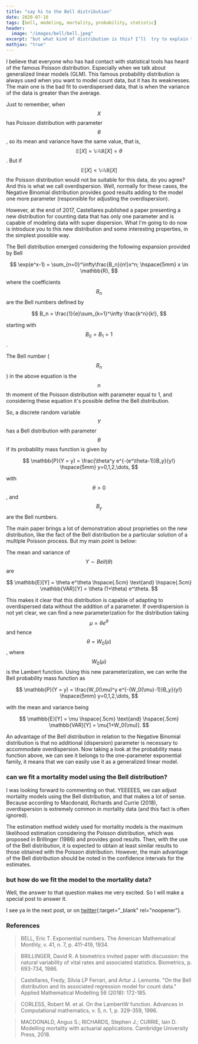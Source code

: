 ```yaml
---
title: "say hi to the Bell distribution"
date: 2020-07-16
tags: [bell, modeling, mortality, probability, statistic]
header:
  image: "/images/bell/bell.jpeg"
excerpt: "but what kind of distribution is this? I’ll  try to explain to you in up to 3 minutes"
mathjax: "true"
---
```


I believe that everyone who has had contact with statistical tools has heard of the famous Poisson distribution. Especially when we talk about generalized linear models (GLM). This famous probability distribution is always used when you want to model count data, but it has its weaknesses. The main one is the bad fit to overdispersed data, that is when the variance of the data is greater than the average.

Just to remember, when $$ X $$ has Poisson distribution with parameter $$ \theta $$, so its mean and variance have the same value, that is, $$ \mathbb{E}[X] = \mathbb{VAR}[X] = \theta $$. But if $$ \mathbb{E}[X] <\mathbb{VAR}[X] $$ the Poisson distribution would not be suitable for this data, do you agree? And this is what we call overdispersion. Well, normally for these cases, the Negative Binomial distribution provides good results adding to the model one more parameter (responsible for adjusting the overdispersion).

However, at the end of 2017, Castellares published a paper presenting a new distribution for counting data that has only one parameter and is capable of modeling data with super dispersion. What I'm going to do now is introduce you to this new distribution and some interesting properties, in the simplest possible way.

The Bell distribution emerged considering the following expansion provided by Bell

$$
\exp(e^x-1) = \sum_{n=0}^\infty\frac{B_n}{n!}x^n; \hspace{5mm} x \in \mathbb{R},
$$

where the coefficients $$B_n$$ are the Bell numbers defined by

$$
B_n = \frac{1}{e}\sum_{k=1}^\infty \frac{k^n}{k!},
$$

starting with $$B_0 =B_1 =1$$.


The Bell number ($$B_n$$) in the above equation is the $$n$$th moment of the Poisson distribution with parameter equal to 1, and considering these equation it's possible define the Bell distribution.

So, a discrete random variable $$Y$$ has a Bell distribution with parameter $$\theta$$ if its probability mass function is given by

$$
\mathbb{P}(Y = y) = \frac{\theta^y e^{-(e^\theta-1)}B_y}{y!} \hspace{5mm} y=0,1,2,\dots,
$$

with $$\theta>0$$, and $$B_y$$ are the Bell numbers.

The main paper brings a lot of demonstration about proprieties on the new distribution, like the fact of the Bell distribution be a particular solution of a multiple Poisson process. But my main point is below:

The mean and variance of $$Y\sim Bell(\theta)$$ are

$$
\mathbb{E}[Y] = \theta e^\theta \hspace{.5cm} \text{and} \hspace{.5cm} \mathbb{VAR}[Y] = \theta (1+\theta) e^\theta.
$$

This makes it clear that this distribution is capable of adapting to overdispersed data without the addition of a parameter. If overdispersion is not yet clear, we can find a new parameterization for the distribution taking $$ \mu = \theta e^\theta $$ and hence $$ \theta = W_0(\mu) $$, where $$ W_0(\mu) $$ is the Lambert function. Using this new parameterization, we can write the Bell probability mass function as

$$
\mathbb{P}(Y = y) = \frac{W_0(\mu)^y e^{-(W_0(\mu)-1)}B_y}{y!} \hspace{5mm} y=0,1,2,\dots,
$$

with the mean and variance being

$$
\mathbb{E}[Y] = \mu \hspace{.5cm} \text{and} \hspace{.5cm} \mathbb{VAR}[Y] = \mu[1+W_0(\mu)].
$$

An advantage of the Bell distribution in relation to the Negative Binomial distribution is that no additional (dispersion) parameter is necessary to accommodate overdispersion. Now taking a look at the probability mass function above, we can see it belongs to the one-parameter exponential family, it means that we can easily use it as a generalized linear model.

### can we fit a mortality model using the Bell distribution?
I was looking forward to commenting on that. YEEEEES, we can adjust mortality models using the Bell distribution, and that makes a lot of sense. Because according to Macdonald, Richards and Currie (2018), overdispersion is extremely common in mortality data (and this fact is often ignored).

The estimation method widely used for mortality models is the maximum likelihood estimation considering the Poisson distribution, which was proposed in Brillinger (1986) and provides good results. Then, with the use of the Bell distribution, it is expected to obtain at least similar results to those obtained with the Poisson distribution. However, the main advantage of the Bell distribution should be noted in the confidence intervals for the estimates.

### but how do we fit the model to the mortality data?
Well, the answer to that question makes me very excited. So I will make a special post to answer it.

I see ya in the next post, or on [twitter](http://twitter.com/scpatricio){:target="_blank" rel="noopener"}.

### References

> BELL, Eric T. Exponential numbers. The American Mathematical Monthly, v. 41, n. 7, p. 411-419, 1934.

> BRILLINGER, David R. A biometrics invited paper with discussion: the natural variability of vital rates and associated statistics. Biometrics, p. 693-734, 1986.

> Castellares, Fredy, Silvia LP Ferrari, and Artur J. Lemonte. "On the Bell distribution and its associated regression model for count data." Applied Mathematical Modelling 56 (2018): 172-185.

> CORLESS, Robert M. et al. On the LambertW function. Advances in Computational mathematics, v. 5, n. 1, p. 329-359, 1996.

> MACDONALD, Angus S.; RICHARDS, Stephen J.; CURRIE, Iain D. Modelling mortality with actuarial applications. Cambridge University Press, 2018.
